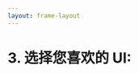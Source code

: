 ```yaml
---
layout: frame-layout
---
```


# 3. 选择您喜欢的 UI:

<RadioGroup>

<RadioCard href="/zh/guide/cross/ionic.html#blank" label="Blank" icon="https://cdn.svgporn.com/logos/css-3.svg" />

</RadioGroup>